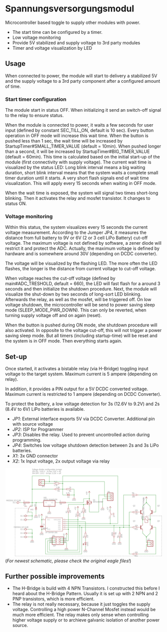# Spannungsversorgungsmodul

Microcontroller based toggle to supply other modules with power.

  * The start time can be configured by a timer. 
  * Low voltage monitoring
  * Provide 5V stabilized and supply voltage to 3rd party modules
  * Timer and voltage visualization by LED

## Usage

When connected to power, the module will start to delivery a stabilized 5V and the supply voltage to a 3rd party component after a configured amount of time.

### Start timer configuration

The module start in status OFF. When initializing it send an switch-off signal to the relay to ensure status.

When the module is connected to power, it waits a few seconds for user input (defined by constant SEC_TILL_ON, default is 10 sec). Every button operation in OFF mode will increase this wait time. When the button is pushed less than 1 sec, the wait time will be increased by StartupTimer#SMALL_TIMER_VALUE (default = 10min). When pushed longer than a second, it will be increased by StartupTimer#BIG_TIMER_VALUE (default = 60min). This time is calculated based on the initial start-up of the module (first connectivity with supply voltage).
The current wait time is visualized by the status LED: Long blink interval means a big waiting duration, short blink interval means that the system waits a complete small timer duration until it starts. A very short flash signals end of wait time visualization. This will apply every 15 seconds when waiting in OFF mode.

When the wait time is exposed, the system will signal two times short-long blinking. Then it activates the relay and mosfet transistor.
It changes to status ON.

### Voltage monitoring
Within this status, the system visualizes every 15 seconds the current voltage measurement. According to the Jumper JP4, it measures the distance from full battery to 9V or 6V (2 or 3 cell LiPo Battery) cut-off voltage. The maximum voltage is not defined by software, a zener diode will restrict it and protect the ADC. Actually, the maximum voltage is defined by hardware and is somewhere around 30V (depending on DCDC converter).

The voltage will be visualized by the flashing LED. The more often the LED flashes, the longer is the distance from current voltage to cut-off voltage. 

When voltage reaches the cut-off voltage (defined by main#ADC_TRESHOLD, default = 660), the LED will fast flash for a around 3 seconds and then initialize the shutdown procedure. Next, the module will visualize the shut-down by two seconds of long-sort LED blinking. Afterwards the relay, as well as the mosfet, will be triggered off. On low voltage shutdown, the microcontroller will be send to power saving sleep mode (SLEEP_MODE_PWR_DOWN). This can only be reverted, when turning supply voltage off and on again (reset).

When the button is pushed during ON mode, she shutdown procedure will also activated. In opposite to the voltage cut-off, this will not trigger a power saving sleep mode. But all timers (including startup-time) will be reset and the system is in OFF mode. Then everything starts again.

## Set-up

Once started, it activates a bistable relay (via H-Bridge) toggling input voltage to the target system. Maximum current is 5 ampere (depending on relay).

In addition, it provides a PIN output for a 5V DCDC converted voltage. Maximum current is restricted to 1 ampere (depending on DCDC Converter).

To protect the battery, a low voltage detection for 3s (12.6V to 9.2V) and 2s (8.4V to 6V) LiPo batteries is available.

   * *JP1*: External interface exports 5V via DCDC Converter. Additional pin with source voltage
   * *JP2*: ISP for Programmer
   * *JP3*: Disables the relay. Used to prevent uncontrolled action during programming.
   * *JP4*: Switches low voltage shutdown detection between 2s and 3s LiPo batteries.
   * *X1*: 3x GND connector
   * *X2*: 1x Input voltage, 2x output voltage via relay

![Exported schematic for the module](/Schaltplan.png?raw=true "Schematic")
(_For newest schematic, please check the original eagle files!_)

## Further possible improvements

  * The H-Bridge is build with 4 NPN Transistors. I constructed this before I heard about the H-Bridge Pattern. Usually it is set up with 2 NPN and 2 PNP transistors, which is more efficient.
  * The relay is not really necessary, because it just toggles the supply voltage. Controlling a high power N-Channel Mosfet instead would be much more efficient. The relay makes only sense when controlling higher voltage supply or to archieve galvanic isolation of another power source.
